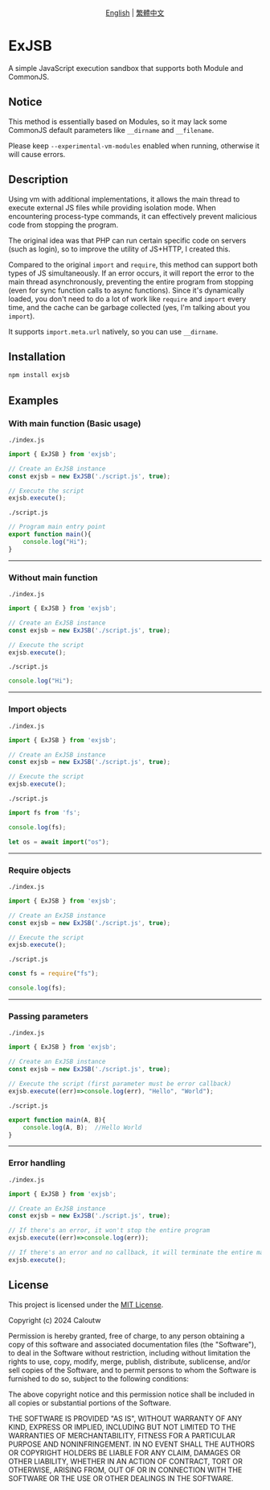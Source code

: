 <div align="center">
  <a href="README_EN.md">English</a> | <a href="README.md">繁體中文</a>
</div>

# ExJSB

A simple JavaScript execution sandbox that supports both Module and CommonJS.

## Notice

This method is essentially based on Modules, so it may lack some CommonJS default parameters like `__dirname` and `__filename`.

Please keep `--experimental-vm-modules` enabled when running, otherwise it will cause errors.

## Description

Using vm with additional implementations, it allows the main thread to execute external JS files while providing isolation mode. When encountering process-type commands, it can effectively prevent malicious code from stopping the program.

The original idea was that PHP can run certain specific code on servers (such as login), so to improve the utility of JS+HTTP, I created this.

Compared to the original `import` and `require`, this method can support both types of JS simultaneously. If an error occurs, it will report the error to the main thread asynchronously, preventing the entire program from stopping (even for sync function calls to async functions). Since it's dynamically loaded, you don't need to do a lot of work like `require` and `import` every time, and the cache can be garbage collected (yes, I'm talking about you `import`).

It supports `import.meta.url` natively, so you can use `__dirname`.

## Installation

```bash
npm install exjsb
```

## Examples

### With main function (Basic usage)

`./index.js`
```javascript
import { ExJSB } from 'exjsb';

// Create an ExJSB instance
const exjsb = new ExJSB('./script.js', true);

// Execute the script
exjsb.execute();
```

`./script.js`
```javascript
// Program main entry point
export function main(){
    console.log("Hi");
}
```
---
### Without main function
`./index.js`
```javascript
import { ExJSB } from 'exjsb';

// Create an ExJSB instance
const exjsb = new ExJSB('./script.js', true);

// Execute the script
exjsb.execute();
```

`./script.js`
```javascript
console.log("Hi");
```
---
### Import objects
`./index.js`
```javascript
import { ExJSB } from 'exjsb';

// Create an ExJSB instance
const exjsb = new ExJSB('./script.js', true);

// Execute the script
exjsb.execute();
```

`./script.js`
```javascript
import fs from 'fs';

console.log(fs);

let os = await import("os");
```
---
### Require objects
`./index.js`
```javascript
import { ExJSB } from 'exjsb';

// Create an ExJSB instance
const exjsb = new ExJSB('./script.js', true);

// Execute the script
exjsb.execute();
```

`./script.js`
```javascript
const fs = require("fs");

console.log(fs);
```
---
### Passing parameters
`./index.js`
```javascript
import { ExJSB } from 'exjsb';

// Create an ExJSB instance
const exjsb = new ExJSB('./script.js', true);

// Execute the script (first parameter must be error callback)
exjsb.execute((err)=>console.log(err), "Hello", "World");
```

`./script.js`
```javascript
export function main(A, B){
    console.log(A, B);  //Hello World
}
```
---
### Error handling
`./index.js`
```javascript
import { ExJSB } from 'exjsb';

// Create an ExJSB instance
const exjsb = new ExJSB('./script.js', true);

// If there's an error, it won't stop the entire program
exjsb.execute((err)=>console.log(err));

// If there's an error and no callback, it will terminate the entire main thread
exjsb.execute();
```

## License

This project is licensed under the [MIT License](LICENSE).

Copyright (c) 2024 Caloutw

Permission is hereby granted, free of charge, to any person obtaining a copy
of this software and associated documentation files (the "Software"), to deal
in the Software without restriction, including without limitation the rights
to use, copy, modify, merge, publish, distribute, sublicense, and/or sell
copies of the Software, and to permit persons to whom the Software is
furnished to do so, subject to the following conditions:

The above copyright notice and this permission notice shall be included in all
copies or substantial portions of the Software.

THE SOFTWARE IS PROVIDED "AS IS", WITHOUT WARRANTY OF ANY KIND, EXPRESS OR
IMPLIED, INCLUDING BUT NOT LIMITED TO THE WARRANTIES OF MERCHANTABILITY,
FITNESS FOR A PARTICULAR PURPOSE AND NONINFRINGEMENT. IN NO EVENT SHALL THE
AUTHORS OR COPYRIGHT HOLDERS BE LIABLE FOR ANY CLAIM, DAMAGES OR OTHER
LIABILITY, WHETHER IN AN ACTION OF CONTRACT, TORT OR OTHERWISE, ARISING FROM,
OUT OF OR IN CONNECTION WITH THE SOFTWARE OR THE USE OR OTHER DEALINGS IN THE
SOFTWARE. 